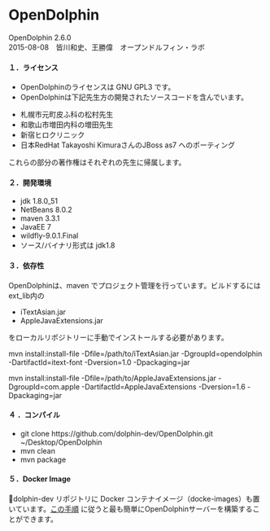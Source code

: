 # OpenDolphin
OpenDolphin 2.6.0  
2015-08-08　皆川和史、王勝偉　オープンドルフィン・ラボ  

#### １．ライセンス  
 * OpenDolphinのライセンスは GNU GPL3 です。  
 * OpenDolphinは下記先生方の開発されたソースコードを含んでいます。  
  - 札幌市元町皮ふ科の松村先生
  - 和歌山市増田内科の増田先生
  - 新宿ヒロクリニック
  - 日本RedHat Takayoshi KimuraさんのJBoss as7 へのポーティング

これらの部分の著作権はそれぞれの先生に帰属します。  

#### ２．開発環境  
 * jdk 1.8.0_51  
 * NetBeans 8.0.2  
 * maven 3.3.1
 * JavaEE 7
 * wildfly-9.0.1.Final
 * ソース/バイナリ形式は jdk1.8

#### ３．依存性  
OpenDolphinは、maven でプロジェクト管理を行っています。ビルドするにはext_lib内の  
 * iTextAsian.jar  
 * AppleJavaExtensions.jar

をローカルリポジトリーに手動でインストールする必要があります。  

mvn install:install-file -Dfile=/path/to/iTextAsian.jar -DgroupId=opendolphin -DartifactId=itext-font -Dversion=1.0 -Dpackaging=jar  

mvn install:install-file -Dfile=/path/to/AppleJavaExtensions.jar -DgroupId=com.apple -DartifactId=AppleJavaExtensions -Dversion=1.6 -Dpackaging=jar

#### ４ ．コンパイル  
 * git clone https&#58;//github.com/dolphin-dev/OpenDolphin.git ~/Desktop/OpenDolphin  
 * mvn clean  
 * mvn package  

#### ５．Docker Image
dolphin-dev リポジトリに Docker コンテナイメージ（docke-images）も置いています。[この手順](https://github.com/dolphin-dev/docker-images)
に従うと最も簡単にOpenDolphinサーバーを構築することができます。
